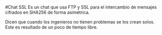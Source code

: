 #Chat SSL
Es un chat que usa FTP y SSL para el intercambio de mensajes cifrados en SHA256 de forma asimétrica.

Dicen que cuando los ingenieros no tienen problemas se los crean solos. Este es resultado de un poco de tiempo libre.
